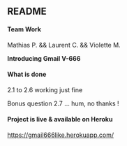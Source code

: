 ## README

#### Team Work
Mathias P. && Laurent C. && Violette M.

**Introducing Gmail V-666**

#### What is done

2.1 to 2.6 working just fine

Bonus question 2.7 ... hum, no thanks ! 

#### Project is live & available on Heroku

https://gmail666like.herokuapp.com/